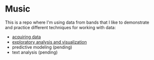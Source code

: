 # Music

This is a repo where I'm using data from bands that I like to demonstrate and practice different techniques for working with data:

  * [acquiring data](https://github.com/alisonrane/music/blob/master/analysis/emo_exploration.Rmd)
  * [exploratory analysis and visualization](https://github.com/alisonrane/music/blob/master/analysis/emo_exploration.Rmd)
  * predictive modeling (pending)
  * text analysis (pending)